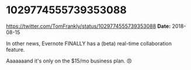 # 1029774555739353088
https://twitter.com/TomFrankly/status/1029774555739353088
**Date:** 2018-08-15

In other news, Evernote FINALLY has a (beta) real-time collaboration feature.

Aaaaaaand it's only on the $15/mo business plan. 😠
